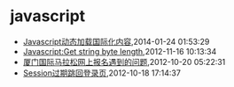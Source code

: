 # javascript
* [Javascript动态加载国际化内容](/2014/2014-01-24-javascript-dynamic-load-i18n),2014-01-24 01:53:29
* [Javascript:Get string byte length](/2012/2012-11-16-javascriptget-string-byte-length),2012-11-16 10:13:34
* [厦门国际马拉松网上报名遇到的问题](/2012/2012-10-20-marathon-regist-probleam),2012-10-20 05:22:31
* [Session过期跳回登录页](/2012/2012-10-18-session-timeout-and-return-to-login-page),2012-10-18 17:14:37
